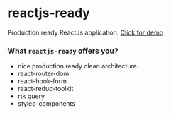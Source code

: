 # reactjs-ready
Production ready ReactJs application. [Click for demo](https://reactjs-ready.vercel.app)
### What `reactjs-ready` offers you?
- nice production ready clean architecture.
- react-router-dom
- react-hook-form
- react-reduc-toolkit
- rtk query
- styled-components